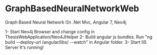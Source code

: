 # GraphBasedNeuralNetworkWeb
Graph Based Neural Network On .Net Mvc, Angular 7, Neo4j

1- Start Neo4j Browser and change config in ThesisWebApplication/Neo4JHelper
2- Build angular js bundles. Run "ng build --deploy-url /angular/libs/ --watch" in Angular folder.
3- Start IIS Server
It's running!
